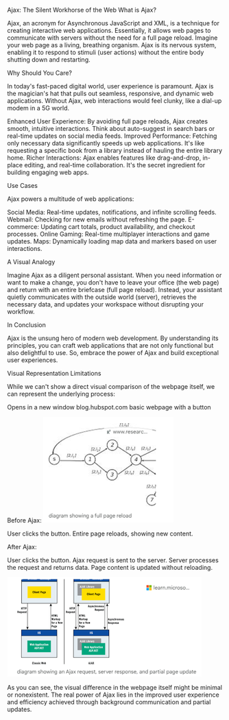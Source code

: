 Ajax: The Silent Workhorse of the Web
What is Ajax?

Ajax, an acronym for Asynchronous JavaScript and XML, is a technique for creating interactive web applications. Essentially, it allows web pages to communicate with servers without the need for a full page reload. Imagine your web page as a living, breathing organism. Ajax is its nervous system, enabling it to respond to stimuli (user actions) without the entire body shutting down and restarting.

Why Should You Care?

In today's fast-paced digital world, user experience is paramount. Ajax is the magician's hat that pulls out seamless, responsive, and dynamic web applications. Without Ajax, web interactions would feel clunky, like a dial-up modem in a 5G world.

Enhanced User Experience: By avoiding full page reloads, Ajax creates smooth, intuitive interactions. Think about auto-suggest in search bars or real-time updates on social media feeds.
Improved Performance: Fetching only necessary data significantly speeds up web applications. It's like requesting a specific book from a library instead of hauling the entire library home.
Richer Interactions: Ajax enables features like drag-and-drop, in-place editing, and real-time collaboration. It's the secret ingredient for building engaging web apps.

Use Cases

Ajax powers a multitude of web applications:

Social Media: Real-time updates, notifications, and infinite scrolling feeds.
Webmail: Checking for new emails without refreshing the page.
E-commerce: Updating cart totals, product availability, and checkout processes.
Online Gaming: Real-time multiplayer interactions and game updates.
Maps: Dynamically loading map data and markers based on user interactions.

A Visual Analogy

Imagine Ajax as a diligent personal assistant. When you need information or want to make a change, you don't have to leave your office (the web page) and return with an entire briefcase (full page reload). Instead, your assistant quietly communicates with the outside world (server), retrieves the necessary data, and updates your workspace without disrupting your workflow.

In Conclusion

Ajax is the unsung hero of modern web development. By understanding its principles, you can craft web applications that are not only functional but also delightful to use. So, embrace the power of Ajax and build exceptional user experiences.

Visual Representation Limitations

While we can't show a direct visual comparison of the webpage itself, we can represent the underlying process:

Opens in a new window
blog.hubspot.com
basic webpage with a button

Before Ajax:
![image](/Before%20Ajax.png)

User clicks the button.
Entire page reloads, showing new content.

After Ajax:

User clicks the button.
Ajax request is sent to the server.
Server processes the request and returns data.
Page content is updated without reloading.

![image](/After%20Ajax.png)

As you can see, the visual difference in the webpage itself might be minimal or nonexistent. The real power of Ajax lies in the improved user experience and efficiency achieved through background communication and partial updates.
